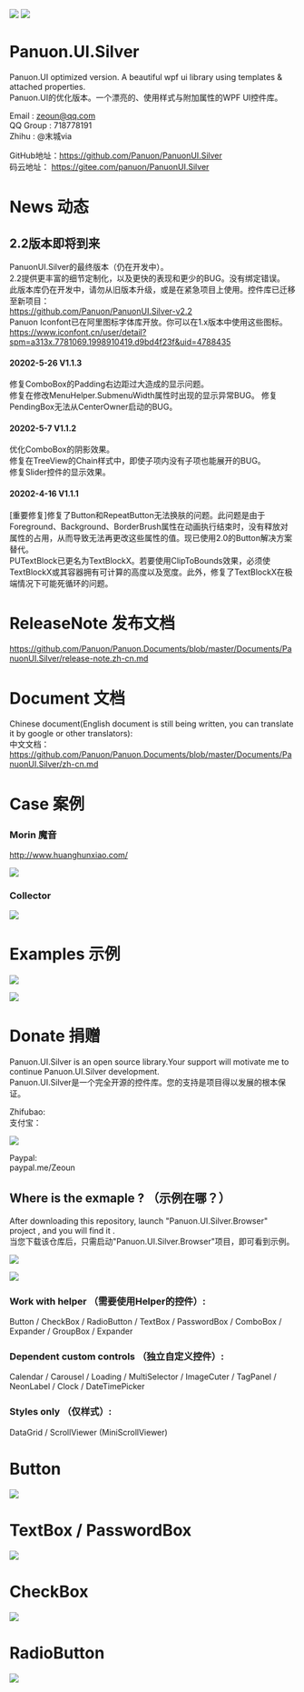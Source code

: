 <a href="https://996.icu" target='_blank'><img src="https://img.shields.io/badge/link-996.icu-red.svg"></a>
<a href="https://996.icu" target='_blank'><img src="https://camo.githubusercontent.com/8948ee9e753309fa3e978b3a0bdeda5a0c3f98ec/68747470733a2f2f696d672e736869656c64732e696f2f62616467652f2e6e65742d253345253344342e302d626c75652e737667"></a>

# Panuon.UI.Silver
Panuon.UI optimized version. A beautiful wpf ui library using templates &amp; attached properties.  
Panuon.UI的优化版本。一个漂亮的、使用样式与附加属性的WPF UI控件库。


Email : zeoun@qq.com  
QQ Group : 718778191  
Zhihu : @末城via

GitHub地址：https://github.com/Panuon/PanuonUI.Silver  
码云地址： https://gitee.com/panuon/PanuonUI.Silver  

# News 动态  

## 2.2版本即将到来
PanuonUI.Silver的最终版本（仍在开发中）。  
2.2提供更丰富的细节定制化，以及更快的表现和更少的BUG。没有绑定错误。   
此版本库仍在开发中，请勿从旧版本升级，或是在紧急项目上使用。控件库已迁移至新项目：  
https://github.com/Panuon/PanuonUI.Silver-v2.2   
Panuon Iconfont已在阿里图标字体库开放。你可以在1.x版本中使用这些图标。  
https://www.iconfont.cn/user/detail?spm=a313x.7781069.1998910419.d9bd4f23f&uid=4788435

#### 20202-5-26 V1.1.3
修复ComboBox的Padding右边距过大造成的显示问题。  
修复在修改MenuHelper.SubmenuWidth属性时出现的显示异常BUG。
修复PendingBox无法从CenterOwner启动的BUG。 

#### 20202-5-7 V1.1.2
优化ComboBox的阴影效果。  
修复在TreeView的Chain样式中，即使子项内没有子项也能展开的BUG。  
修复Slider控件的显示效果。  

#### 20202-4-16 V1.1.1
[重要修复]修复了Button和RepeatButton无法换肤的问题。此问题是由于Foreground、Background、BorderBrush属性在动画执行结束时，没有释放对属性的占用，从而导致无法再更改这些属性的值。现已使用2.0的Button解决方案替代。  
PUTextBlock已更名为TextBlockX。若要使用ClipToBounds效果，必须使TextBlockX或其容器拥有可计算的高度以及宽度。此外，修复了TextBlockX在极端情况下可能死循环的问题。  


# ReleaseNote 发布文档  

https://github.com/Panuon/Panuon.Documents/blob/master/Documents/PanuonUI.Silver/release-note.zh-cn.md

# Document 文档

Chinese document(English document is still being written, you can translate it by google or other translators):  
中文文档：  
https://github.com/Panuon/Panuon.Documents/blob/master/Documents/PanuonUI.Silver/zh-cn.md

# Case 案例  

### Morin 魔音

http://www.huanghunxiao.com/  
  
![](https://panuonui-silver-1252047526.cos.ap-chengdu.myqcloud.com/case_morin_4.png)  

### Collector 

![](https://panuonui-silver-1252047526.cos.ap-chengdu.myqcloud.com/case_collector_1.png)  

# Examples 示例  

![](https://panuonui-silver-1252047526.cos.ap-chengdu.myqcloud.com/window_1.png)

![](https://panuonui-silver-1252047526.cos.ap-chengdu.myqcloud.com/window_2.png)

# Donate  捐赠
Panuon.UI.Silver is an open source library.Your support will motivate me to continue Panuon.UI.Silver development.    
Panuon.UI.Silver是一个完全开源的控件库。您的支持是项目得以发展的根本保证。

Zhifubao:  
支付宝：

![](https://panuonui-silver-1252047526.cos.ap-chengdu.myqcloud.com/zhifubao.jpg)

Paypal:  
paypal.me/Zeoun  


## Where is the exmaple ? （示例在哪？）
After downloading this repository, launch "Panuon.UI.Silver.Browser" project , and you will find it .  
当您下载该仓库后，只需启动"Panuon.UI.Silver.Browser"项目，即可看到示例。

![](https://panuonui-silver-1252047526.cos.ap-chengdu.myqcloud.com/step1.png)

![](https://panuonui-silver-1252047526.cos.ap-chengdu.myqcloud.com/temp.jpg)
### Work with helper （需要使用Helper的控件）:
Button / CheckBox / RadioButton / TextBox / PasswordBox / ComboBox / Expander / GroupBox / Expander

### Dependent custom controls （独立自定义控件）:
Calendar / Carousel / Loading / MultiSelector / ImageCuter / TagPanel / NeonLabel / Clock / DateTimePicker

### Styles only （仅样式）:
DataGrid / ScrollViewer (MiniScrollViewer)

# Button 

![](https://panuonui-silver-1252047526.cos.ap-chengdu.myqcloud.com/button.jpg)

# TextBox / PasswordBox

![](https://panuonui-silver-1252047526.cos.ap-chengdu.myqcloud.com/textbox.jpg)

# CheckBox

![](https://panuonui-silver-1252047526.cos.ap-chengdu.myqcloud.com/checkbox.jpg)

# RadioButton

![](https://panuonui-silver-1252047526.cos.ap-chengdu.myqcloud.com/radiobutton.jpg)
